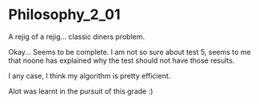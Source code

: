 # Philosophy_2_01
A rejig of a rejig... classic diners problem.

Okay... Seems to be complete.
I am not so sure about test 5, seems to me that noone has 
explained why the test should not have those results.

I any case, I think my algorithm is pretty efficient.

Alot was learnt in the pursuit of this grade :)
